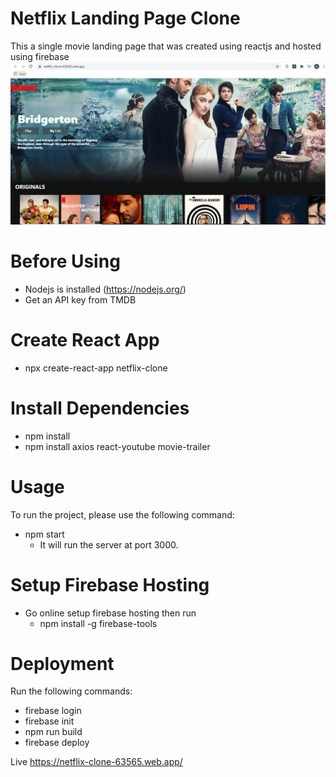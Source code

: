 # Netflix Landing Page Clone
This a single movie landing page that was created using reactjs and hosted using firebase
![](images/netflixclone1.PNG)

# Before Using
* Nodejs is installed (https://nodejs.org/)
* Get an API key from TMDB

# Create React App
* npx create-react-app netflix-clone

# Install Dependencies
* npm install 
* npm install axios react-youtube movie-trailer

# Usage
To run the project, please use the following command:
* npm start
  * It will run the server at port 3000.

# Setup Firebase Hosting
* Go online setup firebase hosting then run
    * npm install -g firebase-tools

# Deployment
Run the following commands:
* firebase login
* firebase init
* npm run build
* firebase deploy

Live 
https://netflix-clone-63565.web.app/
 







